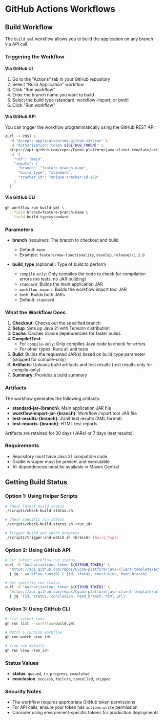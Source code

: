 # GitHub Actions Workflows

## Build Workflow

The `build.yml` workflow allows you to build the application on any branch via API call.

### Triggering the Workflow

#### Via GitHub UI
1. Go to the "Actions" tab in your GitHub repository
2. Select "Build Application" workflow
3. Click "Run workflow"
4. Enter the branch name you want to build
5. Select the build type (standard, workflow-import, or both)
6. Click "Run workflow"

#### Via GitHub API
You can trigger the workflow programmatically using the GitHub REST API:

```bash
curl -X POST \
  -H "Accept: application/vnd.github.v3+json" \
  -H "Authorization: token ${GITHUB_TOKEN}" \
  https://api.github.com/repos/Cyoda-platform/java-client-template/actions/workflows/build.yml/dispatches \
  -d '{
    "ref": "main",
    "inputs": {
      "branch": "feature-branch-name",
      "build_type": "standard",
      "tracker_id": "unique-tracker-id-123"
    }
  }'
```

#### Via GitHub CLI
```bash
gh workflow run build.yml \
  --field branch=feature-branch-name \
  --field build_type=standard
```

### Parameters

- **branch** (required): The branch to checkout and build
  - Default: `main`
  - Example: `feature/new-functionality`, `develop`, `release/v1.2.0`

- **build_type** (optional): Type of build to perform
  - `compile-only`: Only compiles the code to check for compilation errors (no tests, no JAR building)
  - `standard`: Builds the main application JAR
  - `workflow-import`: Builds the workflow import tool JAR
  - `both`: Builds both JARs
  - Default: `standard`

### What the Workflow Does

1. **Checkout**: Checks out the specified branch
2. **Setup**: Sets up Java 21 with Temurin distribution
3. **Cache**: Caches Gradle dependencies for faster builds
4. **Compile/Test**:
   - For `compile-only`: Only compiles Java code to check for errors
   - For other types: Runs all unit tests
5. **Build**: Builds the requested JAR(s) based on build_type parameter (skipped for compile-only)
6. **Artifacts**: Uploads build artifacts and test results (test results only for compile-only)
7. **Summary**: Provides a build summary

### Artifacts

The workflow generates the following artifacts:

- **standard-jar-{branch}**: Main application JAR file
- **workflow-import-jar-{branch}**: Workflow import tool JAR file
- **test-results-{branch}**: JUnit test results (XML format)
- **test-reports-{branch}**: HTML test reports

Artifacts are retained for 30 days (JARs) or 7 days (test results).

### Requirements

- Repository must have Java 21 compatible code
- Gradle wrapper must be present and executable
- All dependencies must be available in Maven Central

## Getting Build Status

### Option 1: Using Helper Scripts

```bash
# Check latest build status
./scripts/check-build-status.sh

# Check specific run status
./scripts/check-build-status.sh <run_id>

# Trigger build and watch progress
./scripts/trigger-and-watch.sh <branch> [build_type]
```

### Option 2: Using GitHub API

```bash
# Get latest workflow run status
curl -H "Authorization: token ${GITHUB_TOKEN}" \
  "https://api.github.com/repos/Cyoda-platform/java-client-template/actions/workflows/build.yml/runs?per_page=1" \
  | jq '.workflow_runs[0] | {id, status, conclusion, head_branch}'

# Get specific run status
curl -H "Authorization: token ${GITHUB_TOKEN}" \
  "https://api.github.com/repos/Cyoda-platform/java-client-template/actions/runs/{run_id}" \
  | jq '{id, status, conclusion, head_branch, html_url}'
```

### Option 3: Using GitHub CLI

```bash
# List recent runs
gh run list --workflow=build.yml

# Watch a running workflow
gh run watch <run_id>

# View run details
gh run view <run_id>
```

### Status Values

- **status**: `queued`, `in_progress`, `completed`
- **conclusion**: `success`, `failure`, `cancelled`, `skipped`

### Security Notes

- The workflow requires appropriate GitHub token permissions
- For API calls, ensure your token has `actions:write` permission
- Consider using environment-specific tokens for production deployments
